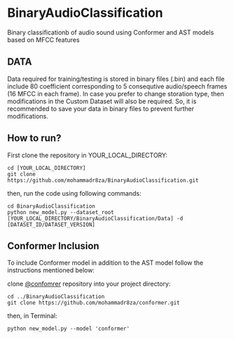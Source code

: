 # BinaryAudioClassification
Binary classificationb of audio sound using Conformer and AST models based on MFCC features

## DATA
Data required for training/testing is stored in binary files (.bin) and each file include 80 coefficient corresponding to 5 consequtive audio/speech frames (16 MFCC in each frame). In case you prefer to change storation type, then modifications in the Custom Dataset will also be required. So, it is recommended to save your data in binary files to prevent further modifications. 

## How to run?
First clone the repository in YOUR_LOCAL_DIRECTORY:

```
cd [YOUR_LOCAL_DIRECTORY]
git clone https://github.com/mohammadr8za/BinaryAudioClassification.git
```
then, run the code using following commands:

```
cd BinaryAudioClassification
python new_model.py --dataset_root [YOUR_LOCAL_DIRECTORY/BinaryAudioClassification/Data] -d [DATASET_ID/DATASET_VERSION] 
```


## Conformer Inclusion
To include Conformer model in addition to the AST model follow the instructions mentioned below:

clone [@confomrer](https://github.com/mohammadr8za/conformer.git) repository into your project directory:
```
cd ../BinaryAudioClassification
git clone https://github.com/mohammadr8za/conformer.git
```
then, in Terminal:

```
python new_model.py --model 'conformer'
```


